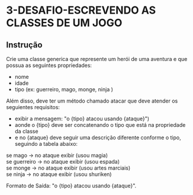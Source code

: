 # 3-DESAFIO-ESCREVENDO AS CLASSES DE UM JOGO
## Instrução
Crie uma classe generica que represente um herói de uma aventura e que possua as seguintes propriedades:<br>

- nome<br>
- idade<br>
- tipo (ex: guerreiro, mago, monge, ninja )<br>

Além disso, deve ter um método chamado atacar que deve atender os seguientes requisitos:<br>

- exibir a mensagem: "o {tipo} atacou usando {ataque}")<br>
- aonde o {tipo} deve ser concatenando o tipo que está na propriedade da classe<br>
- e no {ataque} deve seguir uma descrição diferente conforme o tipo, seguindo a tabela abaixo:<br>

se mago -> no ataque exibir (usou magia)<br>
se guerreiro -> no ataque exibir (usou espada)<br>
se monge -> no ataque exibir (usou artes marciais)<br>
se ninja -> no ataque exibir (usou shuriken)<br>

Formato de Saída: "o {tipo} atacou usando {ataque}".
